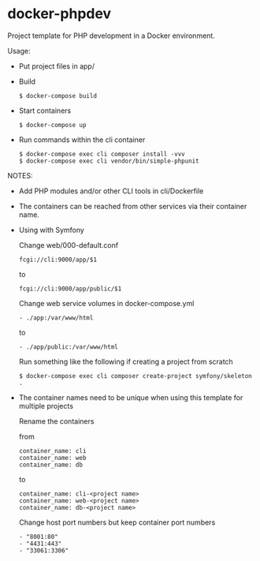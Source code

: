 # docker-phpdev

Project template for PHP development in a Docker environment.

Usage:

- Put project files in app/

- Build

  `````$ docker-compose build`````

- Start containers

  `````$ docker-compose up`````
  
- Run commands within the cli container

  ```
  $ docker-compose exec cli composer install -vvv
  $ docker-compose exec cli vendor/bin/simple-phpunit
  ```
  
NOTES:

- Add PHP modules and/or other CLI tools in cli/Dockerfile
- The containers can be reached from other services via their container name.
- Using with Symfony

  Change web/000-default.conf

    ```fcgi://cli:9000/app/$1```
    
    to
    
    ```fcgi://cli:9000/app/public/$1```
    
  Change web service volumes in docker-compose.yml
   
   ```- ./app:/var/www/html```
   
   to
   
   ```- ./app/public:/var/www/html```
   
  Run something like the following if creating a project from scratch
  
  ```
  $ docker-compose exec cli composer create-project symfony/skeleton .
  ```
- The container names need to be unique when using this template for multiple projects

  Rename the containers

    from
    ```
    container_name: cli
    container_name: web
    container_name: db
    ```
    
    to
    
    ```
    container_name: cli-<project name>
    container_name: web-<project name>
    container_name: db-<project name>
    ```
  
  Change host port numbers but keep container port numbers
  
    ```
    - "8001:80"
    - "4431:443"
    - "33061:3306"
    ```